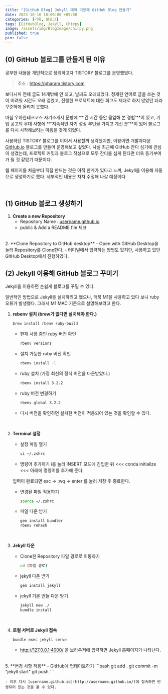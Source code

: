 ```yaml
---
title: "[GitHub Blog] Jekyll 테마 이용해 GitHub Blog 만들기"
date: 2023-10-16 10:00:00 +09:00
categories: [기록, 블로그]
tags: [GitHubBlog, Jekyll, Chirpy]
image: /assets/img/BlogImage/chirpy.png
published: true
pin: false
---
```


## (0) GitHub 블로그를 만들게 된 이유

공부한 내용을 개인적으로 정리하고자 TISTORY 블로그를 운영했었다. 

> 주소 : https://pharam.tistory.com

보다시피 전체 글도 14개밖에 안 되고, 날짜도 오래되었다.
정제된 언어로 글을 쓰는 것이 어려워 시간도 오래 걸렸고, 진행한 프로젝트에 대한 회고도 제대로 하지 않았던 터라 꾸준하게 올리지 못했다.

마침 우아한테크코스 자기소개서 문항에 **‘긴 시간 동안 몰입해 본 경험’**이 있고, 기업 공고의 우대 사항에 **‘지속적인 자기 성장 루틴을 가지고 계신 분’**이 있어 블로그를 다시 시작해보려는 마음을 갖게 되었다.

사용하던 TISTORY 블로그를 이어서 사용할까 생각했지만, 이왕이면 개발자다운 [GitHub.io](http://GitHub.io) 블로그를 만들어 운영해보고 싶었다. 
사실 최근에 GitHub 잔디 심기에 관심이 생겼는데, 프로젝트 커밋과 블로그 작성으로 모두 잔디를 심게 된다면 더욱 동기부여가 될 것 같았기 때문이다. 

웹 페이지를 처음부터 직접 만드는 것은 아직 한계가 있다고 느껴, Jekyll을 이용해 자동으로 생성하기로 했다. 세부적인 내용은 차차 수정해 나갈 예정이다.

<br>

## (1) GitHub 블로그 생성하기

1. **Create a new Repository**
	- Repository Name : [username.github.io](http://username.github.io/)
	- public & Add a README file 체크
<br>
2. **Clone Repository to GitHub desktop**
	- Open with GitHub Desktop을 눌러 Repository를 Clone한다.
	- 터미널에서 입력하는 방법도 있지만, 사용하고 있던 GitHub Desktop에서 진행하였다.

<br>

## (2) Jekyll 이용해 GitHub 블로그 꾸미기
Jekyll을 이용하면 손쉽게 블로그를 꾸밀 수 있다.

일반적인 방법으로 Jekyll을 설치하려고 했으나, 맥북 M1을 사용하고 있다 보니 ruby 오류가 발생했다. 그래서 M1 MAC 기준으로 설명해보려고 한다.

1. **rebenv 설치 (brew가 없다면 설치해야 한다.)**
	```bash
	brew install rbenv ruby-build
	```
	
	-  현재 사용 중인 ruby 버전 확인
		```bash
		rbenv versions
		```

	- 설치 가능한 ruby 버전 확인
		```bash
		rbenv install -l
		```

	- ruby 설치 (가장 최신의 정식 버전을 다운받았다.)
		```bash
		rbenv install 3.2.2
		```

	- ruby 버전 변경하기
		```bash
		rbenv global 3.2.2
		```

	- 다시 버전을 확인하면 설치한 버전이 적용되어 있는 것을 확인할 수 있다.

<br>

2. **Terminal 설정**
    - 설정 파일 열기
	    ```bash
	    vi ~/.zshrc
	    ```
    
    - 명령어 추가하기
    i를 눌러 INSERT 모드에 진입한 뒤 <<< conda initialize <<< 아래에 명령어를 추가해 준다.
    
    입력이 완료되면 esc → :wq → enter 를 눌러 저장 후 종료한다.
    
    - 변경된 파일 적용하기
	    ```bash
	    source ~/.zshrc
	    ```
    
    - 파일 다운 받기
	    ```bash
	    gem install bundler
	    rbenv rehash
	    ```
	    
	  <br>  
3. **Jekyll 다운**
    - Clone한 Repository 파일 경로로 이동하기
	    ```bash
	    cd (파일 경로)
	    ```
    
    - jekyll 다운 받기
	    ```bash
	    gem install jekyll
	    ```
    
    - jekyll 기본 번들 다운 받기
	    ```bash
	    jekyll new ./
	    bundle install
	    ```
    
    <br>
 4. **로컬 서버로 Jekyll 접속**    
    ```bash
    bundle exec jekyll serve
    ```
    
    - http://127.0.0.1:4000/ 을 브라우저에 입력하면 Jekyll 홈페이지가 나타난다.

 <br>
5. **변경 사항 적용**
	- GitHub에 업데이트하기
		```bash
		git add .
		git commit -m "jekyll start"
		git push
		```

	- 이후 다시 [username.github.io](http://username.github.io/)에 접속하면 반영되어 있는 것을 볼 수 있다.